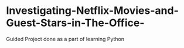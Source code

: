 # Investigating-Netflix-Movies-and-Guest-Stars-in-The-Office-
Guided Project done as a part of learning Python

